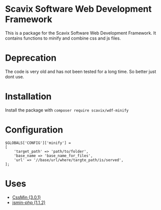 Scavix Software Web Development Framework
=========================================
This is a package for the Scavix Software Web Development Framework.
It contains functions to minify and combine css and js files.

Deprecation
===========
The code is very old and has not been tested for a long time. So better just dont use.

Installation
============
Install the package with `composer require scavix/wdf-minify`

Configuration
=============
```
$GLOBALS['CONFIG']['minify'] =
[
    'target_path' => 'path/to/folder',
    'base_name => 'base_name_for_files',
    'url' => '//base/url/where/targte_path/is/served',
];
```

Uses
====

* [CssMin (3.0.1)](http://code.google.com/p/cssmin/)
* [jsmin-php (1.1.2)](https://github.com/rgrove/jsmin-php)